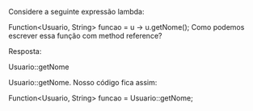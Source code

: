 Considere a seguinte expressão lambda:

Function<Usuario, String> funcao = u -> u.getNome();
Como podemos escrever essa função com method reference?

Resposta:

Usuario::getNome

Usuario::getNome. Nosso código fica assim:

Function<Usuario, String> funcao = Usuario::getNome;